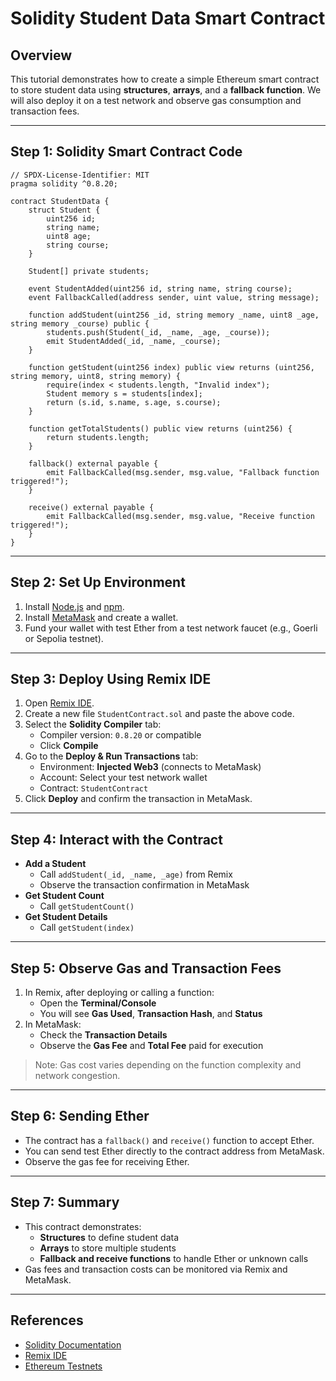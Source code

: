 # Solidity Student Data Smart Contract

## Overview
This tutorial demonstrates how to create a simple Ethereum smart contract to store student data using **structures**, **arrays**, and a **fallback function**. We will also deploy it on a test network and observe gas consumption and transaction fees.

---

## Step 1: Solidity Smart Contract Code

```solidity
// SPDX-License-Identifier: MIT
pragma solidity ^0.8.20;

contract StudentData {
    struct Student {
        uint256 id;
        string name;
        uint8 age;
        string course;
    }

    Student[] private students;

    event StudentAdded(uint256 id, string name, string course);
    event FallbackCalled(address sender, uint value, string message);

    function addStudent(uint256 _id, string memory _name, uint8 _age, string memory _course) public {
        students.push(Student(_id, _name, _age, _course));
        emit StudentAdded(_id, _name, _course);
    }

    function getStudent(uint256 index) public view returns (uint256, string memory, uint8, string memory) {
        require(index < students.length, "Invalid index");
        Student memory s = students[index];
        return (s.id, s.name, s.age, s.course);
    }

    function getTotalStudents() public view returns (uint256) {
        return students.length;
    }

    fallback() external payable {
        emit FallbackCalled(msg.sender, msg.value, "Fallback function triggered!");
    }

    receive() external payable {
        emit FallbackCalled(msg.sender, msg.value, "Receive function triggered!");
    }
}

```

---

## Step 2: Set Up Environment

1. Install [Node.js](https://nodejs.org/) and [npm](https://www.npmjs.com/).
2. Install [MetaMask](https://metamask.io/) and create a wallet.
3. Fund your wallet with test Ether from a test network faucet (e.g., Goerli or Sepolia testnet).

---

## Step 3: Deploy Using Remix IDE

1. Open [Remix IDE](https://remix.ethereum.org/).
2. Create a new file `StudentContract.sol` and paste the above code.
3. Select the **Solidity Compiler** tab:
    - Compiler version: `0.8.20` or compatible
    - Click **Compile**
4. Go to the **Deploy & Run Transactions** tab:
    - Environment: **Injected Web3** (connects to MetaMask)
    - Account: Select your test network wallet
    - Contract: `StudentContract`
5. Click **Deploy** and confirm the transaction in MetaMask.

---

## Step 4: Interact with the Contract

- **Add a Student**
    - Call `addStudent(_id, _name, _age)` from Remix
    - Observe the transaction confirmation in MetaMask
- **Get Student Count**
    - Call `getStudentCount()`
- **Get Student Details**
    - Call `getStudent(index)`

---

## Step 5: Observe Gas and Transaction Fees

1. In Remix, after deploying or calling a function:
    - Open the **Terminal/Console**
    - You will see **Gas Used**, **Transaction Hash**, and **Status**
2. In MetaMask:
    - Check the **Transaction Details**
    - Observe the **Gas Fee** and **Total Fee** paid for execution

> Note: Gas cost varies depending on the function complexity and network congestion.

---

## Step 6: Sending Ether

- The contract has a `fallback()` and `receive()` function to accept Ether.
- You can send test Ether directly to the contract address from MetaMask.
- Observe the gas fee for receiving Ether.

---

## Step 7: Summary

- This contract demonstrates:
  - **Structures** to define student data
  - **Arrays** to store multiple students
  - **Fallback and receive functions** to handle Ether or unknown calls
- Gas fees and transaction costs can be monitored via Remix and MetaMask.

---

## References

- [Solidity Documentation](https://docs.soliditylang.org/)
- [Remix IDE](https://remix.ethereum.org/)
- [Ethereum Testnets](https://ethereum.org/en/developers/docs/networks/)
